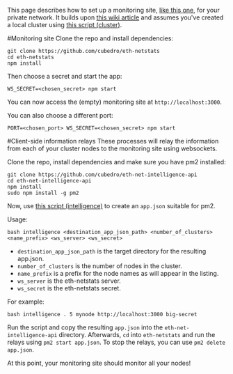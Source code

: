 This page describes how to set up a monitoring site, [like this one](http://eth-netstats.herokuapp.com/), for your private network. It builds upon [this wiki article](https://github.com/ethereum/go-ethereum/wiki/Setting-up-private-network-or-local-cluster) and assumes you've created a local cluster using [this script (cluster)](https://gist.githubusercontent.com/kobigurk/a12dbb580507bbd4382d/raw/25f26c6cde0c130030310a51883ce8dffaa1e805/cluster).

#Monitoring site
Clone the repo and install dependencies:

    git clone https://github.com/cubedro/eth-netstats
    cd eth-netstats
    npm install

Then choose a secret and start the app:

    WS_SECRET=<chosen_secret> npm start

You can now access the (empty) monitoring site at `http://localhost:3000`.

You can also choose a different port:
    
    PORT=<chosen_port> WS_SECRET=<chosen_secret> npm start

#Client-side information relays
These processes will relay the information from each of your cluster nodes to the monitoring site using websockets.

Clone the repo, install dependencies and make sure you have pm2 installed:

    git clone https://github.com/cubedro/eth-net-intelligence-api
    cd eth-net-intelligence-api
    npm install
    sudo npm install -g pm2

Now, use [this script (intelligence)](https://gist.githubusercontent.com/kobigurk/a12dbb580507bbd4382d/raw/4ea274229e10f52d353105395f312c05fdf248b2/intelligence) to create an `app.json` suitable for pm2.

Usage:

    bash intelligence <destination_app_json_path> <number_of_clusters> <name_prefix> <ws_server> <ws_secret>

- `destination_app_json_path` is the target directory for the resulting app.json.
- `number_of_clusters` is the number of nodes in the cluster.
- `name_prefix` is a prefix for the node names as will appear in the listing.
- `ws_server` is the eth-netstats server.
- `ws_secret` is the eth-netstats secret.

For example:

    bash intelligence . 5 mynode http://localhost:3000 big-secret    

Run the script and copy the resulting `app.json` into the `eth-net-intelligence-api` directory. Afterwards, `cd` into `eth-netstats` and run the relays using `pm2 start app.json`. To stop the relays, you can use `pm2 delete app.json`.

At this point, your monitoring site should monitor all your nodes!